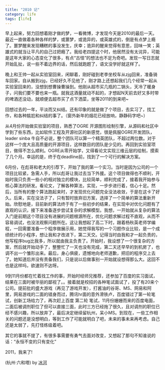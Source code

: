 ```yaml
---
title: "2010 记"
category: life
tags: [life]
---
```


早上起来，努力回想着刚才做的梦，一看微博，才发现今天是2010的最后一天。最近一直做着各种各样的梦，或噩梦，或诡异的，或英雄式的，倒是有点梦上瘾了。噩梦醒来发现糟糕的事没发生，庆幸；诡异的醒来觉得有意思，回味一笑；英雄式的就当让平凡的自己过把瘾了。我给老四提这个时，他居然没有太诧异，可能是这年大家的心态变化了很多，有点“古怪”的想法也不足为奇吧。发现一写日志就开始乱扯，说一些不着边界的话，然后就跑题了，语文没学好就这样了。

<!--more-->

晚上和王帅一起从实验室回来，闲聊着，刚好碰到老李坐校车从zjg回来，准备骑车回家。自从搬到zjg，已经好久不见他了，刚才路上还想起我们几个经常一起从实验室回来的，没想到想曹操曹操到。他刚从超市买几瓶的二锅头，天冷了暖身子，问我们要不要也来一瓶。就我这酒量就动不起的，才想起N天前去好又多时带的啤酒还没动，就顺便去超市买了点下洒菜，坐等2011的到来吧~

回想过去的一年，平淡而又纠结。还有印象的就是做了个项目，去实习了，找工作，和各种尴尬和纠结的事了。（窗外新年的烟花已经放响，静静码字吧~）

从4月份开始做实验室的项目，熟悉了OGRE 开源图形绘制引擎，从源码和社区中学到了些东西，比如软件工程及开源社区的新感觉，很是佩服OGRE开发团队，leader sinba 牛自不必说，整个团队可以算一个精英团队，不超过两位数。对于这样一个庞大且高质量的开源项目，这样数目的团队是少见的。再回到实验室项目，做得不怎么顺利。OGRE从零开始学，又得看论文实现三维云层的绘制，摸索了几个月。幸运的是，终于在deadline前，找到了一个可行的解决方案。

6月份，在彪哥和老大的引荐下，开始了我的第一个实习。当时是因为公司的一个项目比较紧，急需人手，所以彪哥让我过去当下外援。这个项目做得也不顺利，开始时我只负责一些小的相对独立的模块，比较简单，顺利完成了，接着我开始参与核心算法的研发。看论文，了解各种算法，实现，一步步进行着，信心十足。然后，当所有的整个算法跑起来时，才发现优化问题完全没法收敛，于是在这卡了好久。后来，实在没法子了，只有暂时放弃旧方案，选择了一个简单的算法重新开始。欣慰地是，目前新的算法终于有了一些初步的结果，在实现中对优化问题有了直观的认识，接下来准备逐步尝试复杂的求解模型。我想，一开始就从复杂的算法入门是前期这个项目没有进展的问题根源所在，优化问题求解过程不直观，从而不容易调试，也没法观察问题所在。这让我想起了高二下时，跟着杨秋英老师学编程，一回需要准备一个程序做展示用，她觉得我写的一个习题作业比较，是一个成绩统计的小程序，想让我和才改进下，第二天交。记得当时由我和才一起负责的，他写程序bug比我多，所以就由我主负责了。开始时，我设想了一个很复杂的方案，然后就开始动手了，整整忙了一天也没有完成，第二天还早早的到机房了，也调不出一个雏形出来。最后，身心俱疲，遗憾地向老师道歉，把旧的程序交上去了。她知道后并没有责备我们，只是说以后做事别一开始就设想得那么大。这回不也是这样吗，欲速则不达呀。

9到11月份都在忙着找工作的事，开始时经师兄推荐，还参加了百度的实习面试，结果在三面时被华丽的鄙视了。。接着就是校招的各种笔试面试了，投了有20来个公司。提前批的盛大游戏（再见了游戏开发），打酱油的谷哥、MS、网易和阿里，网易游戏的二面的错身而过，腾讯hr面的意外滑铁卢，百度错过了第一轮笔试，创新工场给力了，再次赶上百度 第二轮 笔试，11月份姗姗而来的百度电面，二面后被调剂职位了但可以直接三面，此时三方已经拖了很久，且对调剂的职位已经不感兴趣，所以放弃了，最后决定继续留杭州，呆小MS。到现在，一些工作相关的问题还是没想明白，等到工作了可能就明白了吧，未来的事未来再考虑。自己还是太弱了，先打怪练级着吧。

其它的事就不提了，有很多事需要有勇气去面对改变，又想起了那句不知谁说的话：“永恒不变的只有变化”

2011，我来了!

(杭州·六和塔) by [冰河](http://tianchunbinghe.blog.163.com/)

